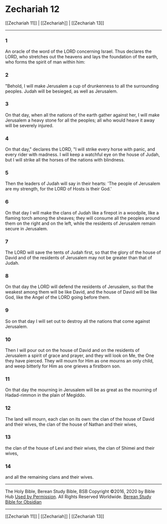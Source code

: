 # Zechariah 12

[[Zechariah 11]] | [[Zechariah]] | [[Zechariah 13]]

---

### 1
An oracle of the word of the LORD concerning Israel. Thus declares the LORD, who stretches out the heavens and lays the foundation of the earth, who forms the spirit of man within him:

### 2
"Behold, I will make Jerusalem a cup of drunkenness to all the surrounding peoples. Judah will be besieged, as well as Jerusalem.

### 3
On that day, when all the nations of the earth gather against her, I will make Jerusalem a heavy stone for all the peoples; all who would heave it away will be severely injured.

### 4
On that day," declares the LORD, "I will strike every horse with panic, and every rider with madness. I will keep a watchful eye on the house of Judah, but I will strike all the horses of the nations with blindness.

### 5
Then the leaders of Judah will say in their hearts: 'The people of Jerusalem are my strength, for the LORD of Hosts is their God.'

### 6
On that day I will make the clans of Judah like a firepot in a woodpile, like a flaming torch among the sheaves; they will consume all the peoples around them on the right and on the left, while the residents of Jerusalem remain secure in Jerusalem.

### 7
The LORD will save the tents of Judah first, so that the glory of the house of David and of the residents of Jerusalem may not be greater than that of Judah.

### 8
On that day the LORD will defend the residents of Jerusalem, so that the weakest among them will be like David, and the house of David will be like God, like the Angel of the LORD going before them.

### 9
So on that day I will set out to destroy all the nations that come against Jerusalem.

### 10
Then I will pour out on the house of David and on the residents of Jerusalem a spirit of grace and prayer, and they will look on Me, the One they have pierced. They will mourn for Him as one mourns an only child, and weep bitterly for Him as one grieves a firstborn son.

### 11
On that day the mourning in Jerusalem will be as great as the mourning of Hadad-rimmon in the plain of Megiddo.

### 12
The land will mourn, each clan on its own: the clan of the house of David and their wives, the clan of the house of Nathan and their wives,

### 13
the clan of the house of Levi and their wives, the clan of Shimei and their wives,

### 14
and all the remaining clans and their wives.

---

The Holy Bible, Berean Study Bible, BSB
Copyright ©2016, 2020 by Bible Hub
[Used by Permission](https://berean.bible/terms.htm). All Rights Reserved Worldwide.
[Berean Study Bible for Obsidian](https://github.com/gapmiss/berean-study-bible-for-obsidian)

---

[[Zechariah 11]] | [[Zechariah]] | [[Zechariah 13]]

